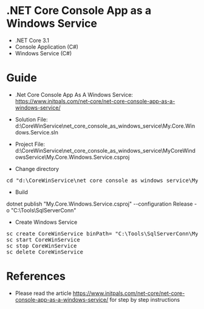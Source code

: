 # .NET Core Console App as a Windows Service
+ .NET Core 3.1
+ Console Application (C#)
+ Windows Service (C#)

# Guide
+ .Net Core Console App As A Windows Service: https://www.initpals.com/net-core/net-core-console-app-as-a-windows-service/

+ Solution File: 	d:\CoreWinService\net_core_console_as_windows_service\My.Core.Windows.Service.sln
+ Project File: 	d:\CoreWinService\net_core_console_as_windows_service\MyCoreWindowsService\My.Core.Windows.Service.csproj

+ Change directory
<pre>
cd "d:\CoreWinService\net_core_console_as_windows_service\MyCoreWindowsService"
</pre>

+ Build
</pre>
dotnet publish "My.Core.Windows.Service.csproj" --configuration Release -o "C:\Tools\SqlServerConn"
</pre>

+ Create Windows Service
<pre>
sc create CoreWinService binPath= "C:\Tools\SqlServerConn\My.Core.Windows.Service.exe"
sc start CoreWinService
sc stop CoreWinService
sc delete CoreWinService
</pre>

# References
+ Please read the article https://www.initpals.com/net-core/net-core-console-app-as-a-windows-service/ for step by step instructions
